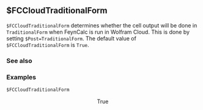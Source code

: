 ##  $FCCloudTraditionalForm

`$FCCloudTraditionalForm` determines whether the cell output will be done in `TraditionalForm` when FeynCalc is run in Wolfram Cloud. This is done by setting `$Post=TraditionalForm`. The default value of `$FCCloudTraditionalForm` is `True`.

### See also

### Examples

```mathematica
$FCCloudTraditionalForm
```

$$\text{True}$$
